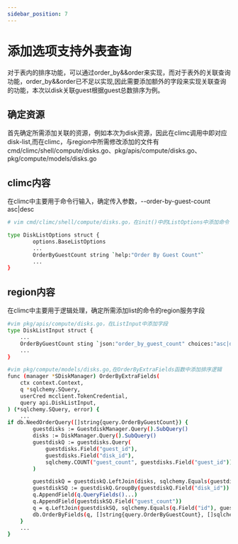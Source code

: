 ```yaml
---
sidebar_position: 7
---
```


# 添加选项支持外表查询

对于表内的排序功能，可以通过order_by&&order来实现，而对于表外的关联查询功能，order_by&&order已不足以实现,因此需要添加额外的字段来实现关联查询的功能，本次以disk关联guest根据guest总数排序为例。

## 确定资源

首先确定所需添加关联的资源，例如本次为disk资源，因此在climc调用中即对应disk-list,而在climc，与region中所需修改添加的文件有cmd/climc/shell/compute/disks.go、pkg/apis/compute/disks.go、pkg/compute/models/disks.go

## climc内容

在climc中主要用于命令行输入，确定传入参数，--order-by-guest-count asc|desc

```bash
# vim cmd/climc/shell/compute/disks.go，在init()中的ListOptions中添加命令

type DiskListOptions struct {
		options.BaseListOptions
		...
		OrderByGuestCount string `help:"Order By Guest Count"`
        ...
}

```

##  region内容

在climc中主要用于逻辑处理，确定所需添加list的命令的region服务字段

```sh
#vim pkg/apis/compute/disks.go，在ListInput中添加字段
type DiskListInput struct {
	...
	OrderByGuestCount sting `json:"order_by_guest_count" choices:"asc|desc"`
	...
}
```


```sh
#vim pkg/compute/models/disks.go,在OrderByExtraFields函数中添加排序逻辑
func (manager *SDiskManager) OrderByExtraFields(
	ctx context.Context,
	q *sqlchemy.SQuery,
	userCred mcclient.TokenCredential,
	query api.DiskListInput,
) (*sqlchemy.SQuery, error) {
	...
if db.NeedOrderQuery([]string{query.OrderByGuestCount}) {
		guestdisks := GuestdiskManager.Query().SubQuery()
		disks := DiskManager.Query().SubQuery()
		guestdiskQ := guestdisks.Query(
			guestdisks.Field("guest_id"),
			guestdisks.Field("disk_id"),
			sqlchemy.COUNT("guest_count", guestdisks.Field("guest_id")),
		)

		guestdiskQ = guestdiskQ.LeftJoin(disks, sqlchemy.Equals(guestdiskQ.Field("disk_id"), disks.Field("id")))
		guestdiskSQ := guestdiskQ.GroupBy(guestdiskQ.Field("disk_id")).SubQuery()
		q.AppendField(q.QueryFields()...)
		q.AppendField(guestdiskSQ.Field("guest_count"))
		q = q.LeftJoin(guestdiskSQ, sqlchemy.Equals(q.Field("id"), guestdiskSQ.Field("disk_id")))
		db.OrderByFields(q, []string{query.OrderByGuestCount}, []sqlchemy.IQueryField{guestdiskQ.Field("guest_count")})
	}
	...
}
```
